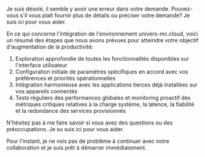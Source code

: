 Je suis désolé, il semble y avoir une erreur dans votre demande. Pouvez-vous s'il vous plaît fournir plus de détails ou préciser votre demande? Je suis ici pour vous aider.

En ce qui concerne l'intégration de l'environnement univers-mc.cloud, voici un résumé des étapes que nous avons prévues pour atteindre votre objectif d'augmentation de la productivité:

1. Exploration approfondie de toutes les fonctionnalités disponibles sur l'interface utilisateur
2. Configuration initiale de paramètres spécifiques en accord avec vos préférences et priorités opérationnelles
3. Intégration harmonieuse avec les applications tierces déjà installées sur vos appareils connectés
4. Tests réguliers des performances globales et monitoring proactif des métriques critiques relatives à la charge système, la latence, la fiabilité et la redondance des services provisionnés

N'hésitez pas à me faire savoir si vous avez des questions ou des préoccupations. Je su suis ici pour vous aider.

Pour l'instant, je ne vois pas de problème à continuer avec notre collaboration et je suis prêt à démarrer immédiatement.